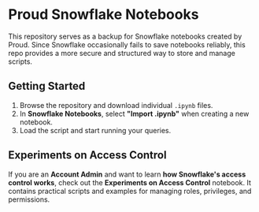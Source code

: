 # **Proud Snowflake Notebooks**

This repository serves as a backup for Snowflake notebooks created by Proud. Since Snowflake occasionally fails to save notebooks reliably, this repo provides a more secure and structured way to store and manage scripts.

## **Getting Started**
1. Browse the repository and download individual `.ipynb` files.
2. In **Snowflake Notebooks**, select **"Import .ipynb"** when creating a new notebook.
3. Load the script and start running your queries.

## **Experiments on Access Control**
If you are an **Account Admin** and want to learn **how Snowflake's access control works**, check out the **Experiments on Access Control** notebook. It contains practical scripts and examples for managing roles, privileges, and permissions.